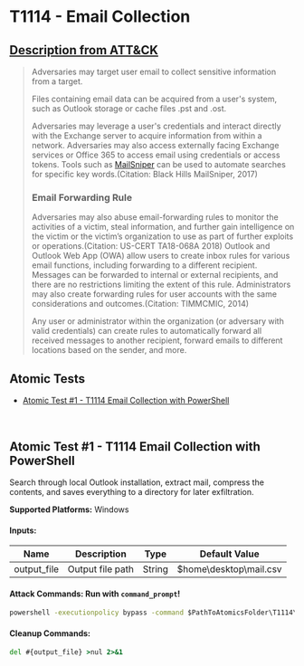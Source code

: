 # T1114 - Email Collection
## [Description from ATT&CK](https://attack.mitre.org/wiki/Technique/T1114)
<blockquote>Adversaries may target user email to collect sensitive information from a target.

Files containing email data can be acquired from a user's system, such as Outlook storage or cache files .pst and .ost.

Adversaries may leverage a user's credentials and interact directly with the Exchange server to acquire information from within a network. Adversaries may also access externally facing Exchange services or Office 365 to access email using credentials or access tokens. Tools such as [MailSniper](https://attack.mitre.org/software/S0413) can be used to automate searches for specific key words.(Citation: Black Hills MailSniper, 2017)

### Email Forwarding Rule

Adversaries may also abuse email-forwarding rules to monitor the activities of a victim, steal information, and further gain intelligence on the victim or the victim’s organization to use as part of further exploits or operations.(Citation: US-CERT TA18-068A 2018) Outlook and Outlook Web App (OWA) allow users to create inbox rules for various email functions, including forwarding to a different recipient. Messages can be forwarded to internal or external recipients, and there are no restrictions limiting the extent of this rule. Administrators may also create forwarding rules for user accounts with the same considerations and outcomes.(Citation: TIMMCMIC, 2014)

Any user or administrator within the organization (or adversary with valid credentials) can create rules to automatically forward all received messages to another recipient, forward emails to different locations based on the sender, and more. </blockquote>

## Atomic Tests

- [Atomic Test #1 - T1114 Email Collection with PowerShell](#atomic-test-1---t1114-email-collection-with-powershell)


<br/>

## Atomic Test #1 - T1114 Email Collection with PowerShell
Search through local Outlook installation, extract mail, compress the contents, and saves everything to a directory for later exfiltration.

**Supported Platforms:** Windows




#### Inputs:
| Name | Description | Type | Default Value | 
|------|-------------|------|---------------|
| output_file | Output file path | String | $home&#92;desktop&#92;mail.csv|


#### Attack Commands: Run with `command_prompt`! 


```cmd
powershell -executionpolicy bypass -command $PathToAtomicsFolder\T1114\Get-Inbox.ps1 -file #{output_file}
```

#### Cleanup Commands:
```cmd
del #{output_file} >nul 2>&1
```





<br/>
